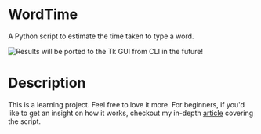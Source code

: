 # WordTime
A Python script to estimate the time taken to type a word.

![Results will be ported to the Tk GUI from CLI in the future!](/screenshot.jpg?raw=true "WordTime")

# Description
This is a learning project. Feel free to love it more. For beginners, if you'd like to get an insight on how it works, checkout my in-depth [article](https://geekswipe.net/technology/computing/measure-the-time-you-take-to-type-a-word-using-python/) covering the script.
